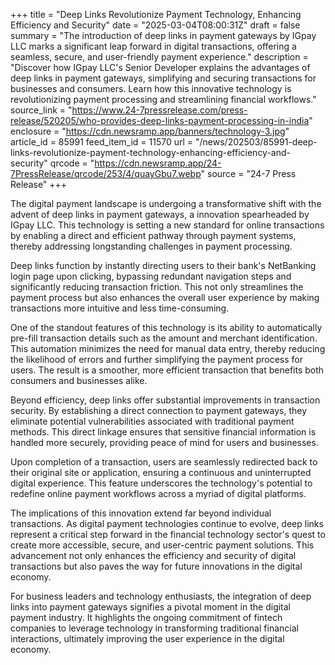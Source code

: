 +++
title = "Deep Links Revolutionize Payment Technology, Enhancing Efficiency and Security"
date = "2025-03-04T08:00:31Z"
draft = false
summary = "The introduction of deep links in payment gateways by IGpay LLC marks a significant leap forward in digital transactions, offering a seamless, secure, and user-friendly payment experience."
description = "Discover how IGpay LLC's Senior Developer explains the advantages of deep links in payment gateways, simplifying and securing transactions for businesses and consumers. Learn how this innovative technology is revolutionizing payment processing and streamlining financial workflows."
source_link = "https://www.24-7pressrelease.com/press-release/520205/who-provides-deep-links-payment-processing-in-india"
enclosure = "https://cdn.newsramp.app/banners/technology-3.jpg"
article_id = 85991
feed_item_id = 11570
url = "/news/202503/85991-deep-links-revolutionize-payment-technology-enhancing-efficiency-and-security"
qrcode = "https://cdn.newsramp.app/24-7PressRelease/qrcode/253/4/quayGbu7.webp"
source = "24-7 Press Release"
+++

<p>The digital payment landscape is undergoing a transformative shift with the advent of deep links in payment gateways, a innovation spearheaded by IGpay LLC. This technology is setting a new standard for online transactions by enabling a direct and efficient pathway through payment systems, thereby addressing longstanding challenges in payment processing.</p><p>Deep links function by instantly directing users to their bank's NetBanking login page upon clicking, bypassing redundant navigation steps and significantly reducing transaction friction. This not only streamlines the payment process but also enhances the overall user experience by making transactions more intuitive and less time-consuming.</p><p>One of the standout features of this technology is its ability to automatically pre-fill transaction details such as the amount and merchant identification. This automation minimizes the need for manual data entry, thereby reducing the likelihood of errors and further simplifying the payment process for users. The result is a smoother, more efficient transaction that benefits both consumers and businesses alike.</p><p>Beyond efficiency, deep links offer substantial improvements in transaction security. By establishing a direct connection to payment gateways, they eliminate potential vulnerabilities associated with traditional payment methods. This direct linkage ensures that sensitive financial information is handled more securely, providing peace of mind for users and businesses.</p><p>Upon completion of a transaction, users are seamlessly redirected back to their original site or application, ensuring a continuous and uninterrupted digital experience. This feature underscores the technology's potential to redefine online payment workflows across a myriad of digital platforms.</p><p>The implications of this innovation extend far beyond individual transactions. As digital payment technologies continue to evolve, deep links represent a critical step forward in the financial technology sector's quest to create more accessible, secure, and user-centric payment solutions. This advancement not only enhances the efficiency and security of digital transactions but also paves the way for future innovations in the digital economy.</p><p>For business leaders and technology enthusiasts, the integration of deep links into payment gateways signifies a pivotal moment in the digital payment industry. It highlights the ongoing commitment of fintech companies to leverage technology in transforming traditional financial interactions, ultimately improving the user experience in the digital economy.</p>